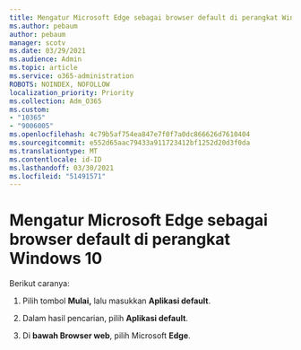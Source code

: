 ```yaml
---
title: Mengatur Microsoft Edge sebagai browser default di perangkat Windows 10
ms.author: pebaum
author: pebaum
manager: scotv
ms.date: 03/29/2021
ms.audience: Admin
ms.topic: article
ms.service: o365-administration
ROBOTS: NOINDEX, NOFOLLOW
localization_priority: Priority
ms.collection: Adm_O365
ms.custom:
- "10365"
- "9006005"
ms.openlocfilehash: 4c79b5af754ea847e7f0f7a0dc866626d7610404
ms.sourcegitcommit: e552d65aac79433a911723412bf1252d20d3f0da
ms.translationtype: MT
ms.contentlocale: id-ID
ms.lasthandoff: 03/30/2021
ms.locfileid: "51491571"
---
```

# <a name="set-microsoft-edge-as-the-default-browser-on-a-windows-10-device"></a>Mengatur Microsoft Edge sebagai browser default di perangkat Windows 10

Berikut caranya:

1. Pilih tombol **Mulai,** lalu masukkan **Aplikasi default**.

1. Dalam hasil pencarian, pilih **Aplikasi default**.

1. Di **bawah Browser web**, pilih Microsoft **Edge**.
